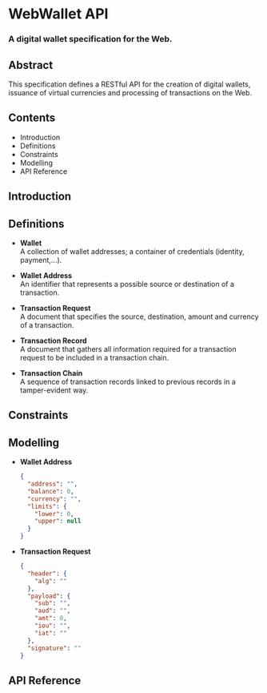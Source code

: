 # WebWallet API
### A digital wallet specification for the Web.

## Abstract
This specification defines a RESTful API for the creation of digital wallets, issuance of virtual currencies and processing of transactions on the Web.

## Contents
- Introduction
- Definitions
- Constraints
- Modelling
- API Reference

## Introduction

## Definitions

- **Wallet**  
  A collection of wallet addresses; a container of credentials (identity, payment,...).

- **Wallet Address**  
  An identifier that represents a possible source or destination of a transaction.

- **Transaction Request**  
  A document that specifies the source, destination, amount and currency of a transaction.

- **Transaction Record**  
  A document that gathers all information required for a transaction request to be included in a transaction chain.

- **Transaction Chain**  
  A sequence of transaction records linked to previous records in a tamper-evident way.

## Constraints

## Modelling

- **Wallet Address**  

  ``` json
  {
    "address": "",
    "balance": 0,
    "currency": "",
    "limits": {
      "lower": 0,
      "upper": null
    }
  }
  ```

- **Transaction Request**  

  ``` json
  {
    "header": {
      "alg": ""
    },
    "payload": {
      "sub": "",
      "aud": "",
      "amt": 0,
      "iou": "",
      "iat": ""
    },
    "signature": ""
  }
  ```

## API Reference
